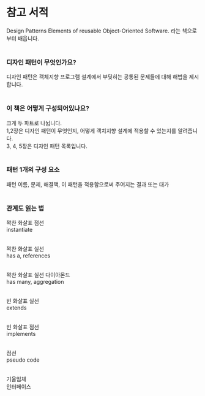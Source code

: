 # 참고 서적
Design Patterns Elements of reusable Object-Oriented Software. 라는 책으로부터 배웁니다.<br>
<br>

### 디자인 패턴이 무엇인가요?
디자인 패턴은 객체지향 프로그램 설계에서 부딪히는 공통된 문제들에 대해 해법을 제시합니다.<br>
<br>

### 이 책은 어떻게 구성되어있나요?
크게 두 파트로 나뉩니다.<br>
1,2장은 디자인 패턴이 무엇인지, 어떻게 객치지향 설계에 적용할 수 있는지를 알려줍니다.<br>
3, 4, 5장은 디자인 패턴 목록입니다.<br>
<br>

### 패턴 1개의 구성 요소 
패턴 이름, 문제, 해결책, 이 패턴을 적용함으로써 주어지는 결과 또는 대가<br>
<br>

### 관계도 읽는 법
꽉찬 화살표 점선<br>
instantiate<br>
<br>

꽉찬 화살표 실선<br>
has a, references<br>
<br>

꽉찬 화살표 실선 다이아몬드<br>
has many, aggregation<br>
<br>

빈 화살표 실선<br>
extends<br>
<br>

빈 화살표 점선<br>
implements<br>
<br>

점선<br>
pseudo code<br>
<br>

기울임체<br>
인터페이스
